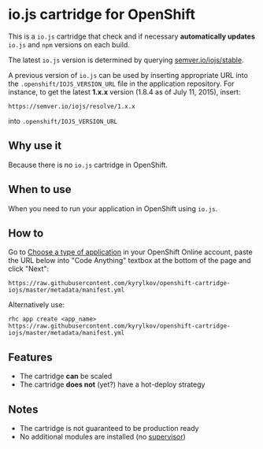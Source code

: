 # io.js cartridge for OpenShift

This is a `io.js` cartridge that check and if necessary **automatically updates** `io.js` and `npm` versions on each build.

The latest `io.js` version is determined by querying [semver.io/iojs/stable](https://semver.io/iojs/stable).

A previous version of `io.js` can be used by inserting appropriate URL into the `.openshift/IOJS_VERSION_URL` file in the application repository. For instance, to get the latest **1.x.x** version (1.8.4 as of July 11, 2015), insert:

    https://semver.io/iojs/resolve/1.x.x
    
 into `.openshift/IOJS_VERSION_URL`

## Why use it

Because there is no `io.js` cartridge in OpenShift.

## When to use

When you need to run your application in OpenShift using `io.js`.

## How to

Go to [Choose a type of application](https://openshift.redhat.com/app/console/application_types) in your OpenShift Online account, paste the URL below into "Code Anything" textbox at the bottom of the page and click "Next":

    https://raw.githubusercontent.com/kyrylkov/openshift-cartridge-iojs/master/metadata/manifest.yml
    
Alternatively use:

    rhc app create <app_name> https://raw.githubusercontent.com/kyrylkov/openshift-cartridge-iojs/master/metadata/manifest.yml

## Features

- The cartridge **can** be scaled
- The cartridge **does not** (yet?) have a hot-deploy strategy

## Notes

- The cartridge is not guaranteed to be production ready
- No additional modules are installed (no [supervisor](https://github.com/isaacs/node-supervisor))
